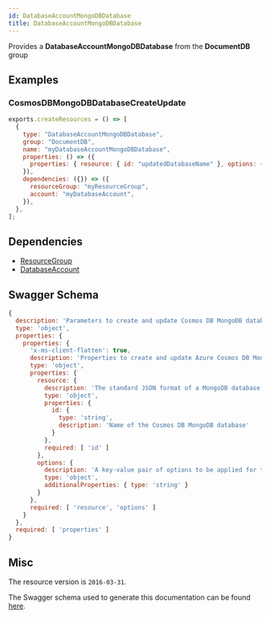 ```yaml
---
id: DatabaseAccountMongoDBDatabase
title: DatabaseAccountMongoDBDatabase
---
```

Provides a **DatabaseAccountMongoDBDatabase** from the **DocumentDB** group
## Examples
### CosmosDBMongoDBDatabaseCreateUpdate
```js
exports.createResources = () => [
  {
    type: "DatabaseAccountMongoDBDatabase",
    group: "DocumentDB",
    name: "myDatabaseAccountMongoDBDatabase",
    properties: () => ({
      properties: { resource: { id: "updatedDatabaseName" }, options: {} },
    }),
    dependencies: ({}) => ({
      resourceGroup: "myResourceGroup",
      account: "myDatabaseAccount",
    }),
  },
];

```
## Dependencies
- [ResourceGroup](../Resources/ResourceGroup.md)
- [DatabaseAccount](../DocumentDB/DatabaseAccount.md)
## Swagger Schema
```js
{
  description: 'Parameters to create and update Cosmos DB MongoDB database.',
  type: 'object',
  properties: {
    properties: {
      'x-ms-client-flatten': true,
      description: 'Properties to create and update Azure Cosmos DB MongoDB database.',
      type: 'object',
      properties: {
        resource: {
          description: 'The standard JSON format of a MongoDB database',
          type: 'object',
          properties: {
            id: {
              type: 'string',
              description: 'Name of the Cosmos DB MongoDB database'
            }
          },
          required: [ 'id' ]
        },
        options: {
          description: 'A key-value pair of options to be applied for the request. This corresponds to the headers sent with the request.',
          type: 'object',
          additionalProperties: { type: 'string' }
        }
      },
      required: [ 'resource', 'options' ]
    }
  },
  required: [ 'properties' ]
}
```
## Misc
The resource version is `2016-03-31`.

The Swagger schema used to generate this documentation can be found [here](https://github.com/Azure/azure-rest-api-specs/tree/main/specification/cosmos-db/resource-manager/Microsoft.DocumentDB/stable/2016-03-31/cosmos-db.json).
